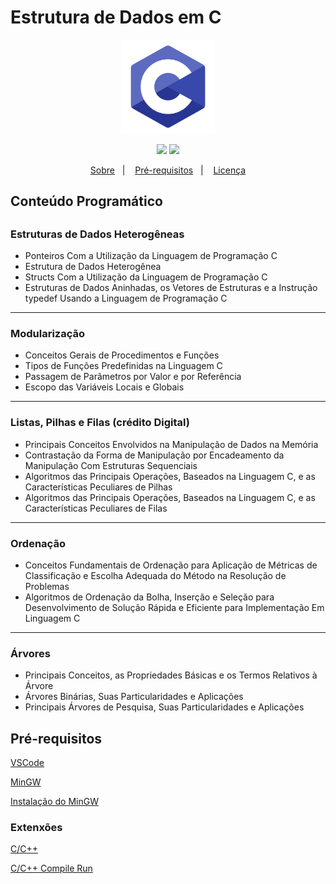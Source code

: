 # Estrutura de Dados em C

<p align="center">
  <img src="images/intro.png" width="150">
</p>

<p align="center">
  <img src="https://img.shields.io/badge/Code%20License-MIT-blue.svg")>
  <img src="https://img.shields.io/static/v1?label=C&message=Learning&color=inactive">
</p>

<p align="center">
  <a href="#sobre">Sobre</a>&nbsp;&nbsp;&nbsp;|&nbsp;&nbsp;&nbsp;
  <a href="#pre-requisitos">Pré-requisitos</a>&nbsp;&nbsp;&nbsp;|&nbsp;&nbsp;&nbsp;
  <a href="https://github.com/gabr1ellima/estrutura-de-dados-em-c/blob/master/LICENSE.md">Licença</a>
</p>

<h2 id="sobre">Conteúdo Programático<h2>

### Estruturas de Dados Heterogêneas
- Ponteiros Com a Utilização da Linguagem de Programação C
- Estrutura de Dados Heterogênea
- Structs Com a Utilização da Linguagem de Programação C
- Estruturas de Dados Aninhadas, os Vetores de Estruturas e a Instrução typedef Usando a Linguagem de Programação C
---
### Modularização
- Conceitos Gerais de Procedimentos e Funções
- Tipos de Funções Predefinidas na Linguagem C
- Passagem de Parâmetros por Valor e por Referência
- Escopo das Variáveis Locais e Globais
---
### Listas, Pilhas e Filas (crédito Digital)
- Principais Conceitos Envolvidos na Manipulação de Dados na Memória
- Contrastação da Forma de Manipulação por Encadeamento da Manipulação Com Estruturas Sequenciais
- Algoritmos das Principais Operações, Baseados na Linguagem C, e as Características Peculiares de Pilhas
- Algoritmos das Principais Operações, Baseados na Linguagem C, e as Características Peculiares de Filas
---
### Ordenação
- Conceitos Fundamentais de Ordenação para Aplicação de Métricas de Classificação e Escolha Adequada do Método na Resolução de Problemas
- Algoritmos de Ordenação da Bolha, Inserção e Seleção para Desenvolvimento de Solução Rápida e Eficiente para Implementação Em Linguagem C
---
### Árvores
- Principais Conceitos, as Propriedades Básicas e os Termos Relativos à Árvore
- Árvores Binárias, Suas Particularidades e Aplicações
- Principais Árvores de Pesquisa, Suas Particularidades e Aplicações


<h2 id="pre-requisitos">Pré-requisitos</h2>

[VSCode](https://code.visualstudio.com/download)

[MinGW](https://sourceforge.net/projects/mingw-w64/files/Toolchains%20targetting%20Win32/Personal%20Builds/mingw-builds/installer/mingw-w64-install.exe/download)

[Instalação do MinGW](https://code.visualstudio.com/docs/languages/cpp)

### Extenxões

[C/C++](https://marketplace.visualstudio.com/items?itemName=ms-vscode.cpptools)

[C/C++ Compile Run](https://marketplace.visualstudio.com/items?itemName=danielpinto8zz6.c-cpp-compile-run)
